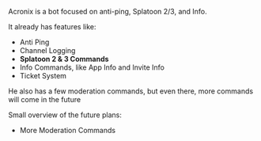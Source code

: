 Acronix is a bot focused on anti-ping, Splatoon 2/3, and Info.

It already has features like:
- Anti Ping
- Channel Logging
- **Splatoon 2 & 3 Commands** 
- Info Commands, like App Info and Invite Info
- Ticket System

He also has a few moderation commands, but even there, more commands will come in the future

Small overview of the future plans:
- More Moderation Commands

